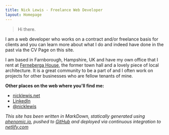 ```yaml
---
title: Nick Lewis - Freelance Web Developer
layout: Homepage
---
```


> Hi there.

I am a web developer who works on a contract and/or freelance basis for clients and you can learn more about what I do and indeed have done in the past via the CV Page on this site.

I am based in Farnborough, Hampshire, UK and have my own office that I rent at [Ferneberga House](http://pureoffices.co.uk/farnborough/), the former town hall and a lovely piece of local architecture. It is a great community to be a part of and I often work on projects for other businesses who are fellow tenants of mine. 

**Other places on the web where you'll find me:**

* [nicklewis.net](http://nicklewis.net)
* [LinkedIn](https://uk.linkedin.com/in/nicklewis)
* [@nicklewis](http://twitter.com/nicklewis)

*This site has been written in MarkDown, statically generated using [phenomic.io](), pushed to [GitHub]() and deployed via continuous integration to [netlify.com]()*
